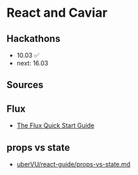 # React and Caviar
## Hackathons
- 10.03 :white_check_mark:
- next: 16.03

## Sources

## Flux

- [The Flux Quick Start Guide](http://www.jackcallister.com/2015/02/26/the-flux-quick-start-guide.html)

## props vs state
- [uberVU/react-guide/props-vs-state.md](https://github.com/uberVU/react-guide/blob/master/props-vs-state.md#changing-props-and-state)
